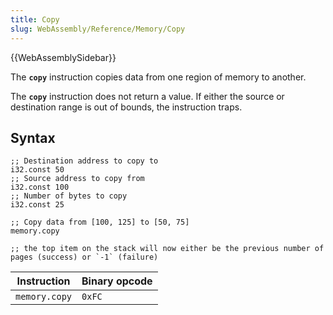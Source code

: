 ```yaml
---
title: Copy
slug: WebAssembly/Reference/Memory/Copy
---
```


{{WebAssemblySidebar}}

The **`copy`** instruction copies data from one region of memory to another. 

The **`copy`** instruction does not return a value. If either the source or destination range is out of bounds, the instruction traps.

## Syntax

```wasm
;; Destination address to copy to
i32.const 50
;; Source address to copy from
i32.const 100
;; Number of bytes to copy
i32.const 25

;; Copy data from [100, 125] to [50, 75]
memory.copy

;; the top item on the stack will now either be the previous number of pages (success) or `-1` (failure)
```

| Instruction   | Binary opcode |
| ------------- | ------------- |
| `memory.copy` | `0xFC`        |

